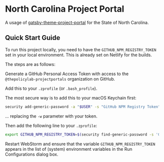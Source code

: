 # North Carolina Project Portal

A usage of
[gatsby-theme-project-portal](https://github.com/thepolicylab-projectportals/project-portal-theme)
for the State of North Carolina. 

## Quick Start Guide

To run this project locally, you need to have the `GITHUB_NPM_REGISTRY_TOKEN` set in your local environment. This is already set on Netlify for the builds.

The steps are as follows:

Generate a GitHub Personal Access Token with access to the `@thepolicylab-projectportals` organization on GitHub.

Add this to your `.zprofile` (or `.bash_profile`). 

The most secure way is to add this to your macOS Keychain first:
```zsh
security add-generic-password -a "$USER" -s "GitHub NPM Registry Token" -w "ghp_abcdefghijklmnopqrstuvwxyz"
```
... replacing the `-w` parameter with your token.

Then add the following line to your `.zprofile`:
```zsh
export GITHUB_NPM_REGISTRY_TOKEN=$(security find-generic-password -s 'GitHub NPM Registry Token' -w)
```

Restart WebStorm and ensure that the variable `GITHUB_NPM_REGISTRY_TOKEN` appears in the list of (system) environment variables in the Run Configurations dialog box. 
